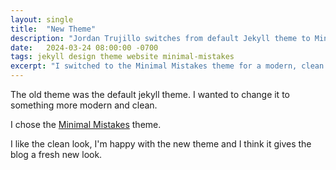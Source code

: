 ```yaml
---
layout: single
title:  "New Theme"
description: "Jordan Trujillo switches from default Jekyll theme to Minimal Mistakes for a modern, clean blog design. Learn about the migration and design choices."
date:   2024-03-24 08:00:00 -0700
tags: jekyll design theme website minimal-mistakes
excerpt: "I switched to the Minimal Mistakes theme for a modern, clean look that gives the blog a fresh new appearance."
---
```


The old theme was the default jekyll theme. I wanted to change it to something more modern and clean. 

I chose the [Minimal Mistakes](https://mmistakes.github.io/minimal-mistakes/) theme. 

I like the clean look, I'm happy with the new theme and I think it gives the blog a fresh new look.